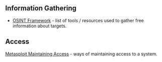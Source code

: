 

## Information Gathering

* [OSINT Framework](https://osintframework.com/) - list of tools / resources used to gather free information about targets.



## Access

[Metasploit Maintaining Access](https://www.offsec.com/metasploit-unleashed/maintaining-access/) - ways of maintaining access to a system. 